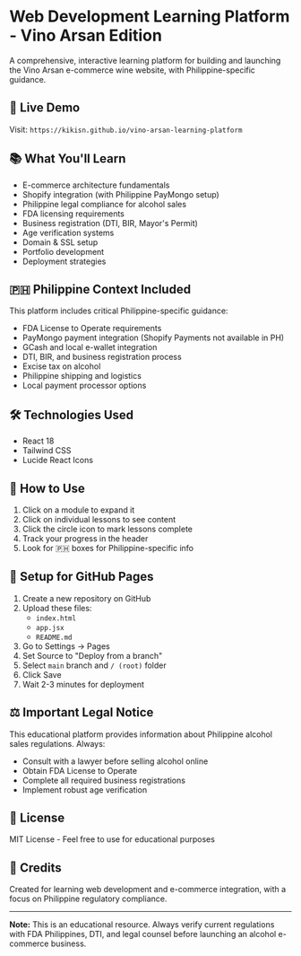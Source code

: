 # Web Development Learning Platform - Vino Arsan Edition

A comprehensive, interactive learning platform for building and launching the Vino Arsan e-commerce wine website, with Philippine-specific guidance.

## 🚀 Live Demo

Visit: `https://kikisn.github.io/vino-arsan-learning-platform`

## 📚 What You'll Learn

- E-commerce architecture fundamentals
- Shopify integration (with Philippine PayMongo setup)
- Philippine legal compliance for alcohol sales
- FDA licensing requirements
- Business registration (DTI, BIR, Mayor's Permit)
- Age verification systems
- Domain & SSL setup
- Portfolio development
- Deployment strategies

## 🇵🇭 Philippine Context Included

This platform includes critical Philippine-specific guidance:
- FDA License to Operate requirements
- PayMongo payment integration (Shopify Payments not available in PH)
- GCash and local e-wallet integration
- DTI, BIR, and business registration process
- Excise tax on alcohol
- Philippine shipping and logistics
- Local payment processor options

## 🛠️ Technologies Used

- React 18
- Tailwind CSS
- Lucide React Icons

## 📖 How to Use

1. Click on a module to expand it
2. Click on individual lessons to see content
3. Click the circle icon to mark lessons complete
4. Track your progress in the header
5. Look for 🇵🇭 boxes for Philippine-specific info

## 💾 Setup for GitHub Pages

1. Create a new repository on GitHub
2. Upload these files:
   - `index.html`
   - `app.jsx`
   - `README.md`
3. Go to Settings → Pages
4. Set Source to "Deploy from a branch"
5. Select `main` branch and `/ (root)` folder
6. Click Save
7. Wait 2-3 minutes for deployment

## ⚖️ Important Legal Notice

This educational platform provides information about Philippine alcohol sales regulations. Always:
- Consult with a lawyer before selling alcohol online
- Obtain FDA License to Operate
- Complete all required business registrations
- Implement robust age verification

## 📝 License

MIT License - Feel free to use for educational purposes

## 🙏 Credits

Created for learning web development and e-commerce integration, with a focus on Philippine regulatory compliance.

---

**Note:** This is an educational resource. Always verify current regulations with FDA Philippines, DTI, and legal counsel before launching an alcohol e-commerce business.
